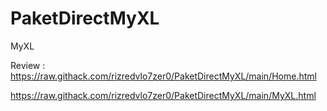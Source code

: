 # PaketDirectMyXL
MyXL

Review : https://raw.githack.com/rizredvlo7zer0/PaketDirectMyXL/main/Home.html

https://raw.githack.com/rizredvlo7zer0/PaketDirectMyXL/main/MyXL.html

